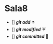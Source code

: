 # Sala8

- [] **_git add_** :open_umbrella:
- [] **_git modified_** :umbrella:
- [] **_git committed_** :closed_umbrella: